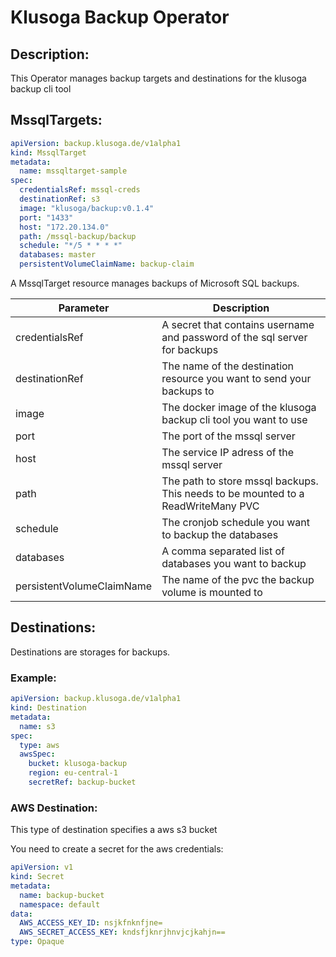 # Klusoga Backup Operator

## Description:
This Operator manages backup targets and destinations for the klusoga backup cli tool

## MssqlTargets:
```yaml
apiVersion: backup.klusoga.de/v1alpha1
kind: MssqlTarget
metadata:
  name: mssqltarget-sample
spec:
  credentialsRef: mssql-creds
  destinationRef: s3
  image: "klusoga/backup:v0.1.4"
  port: "1433"
  host: "172.20.134.0"
  path: /mssql-backup/backup
  schedule: "*/5 * * * *"
  databases: master
  persistentVolumeClaimName: backup-claim
```

A MssqlTarget resource manages backups of Microsoft SQL backups.

| Parameter                 | Description                                                                      |
|---------------------------|----------------------------------------------------------------------------------|
| credentialsRef            | A secret that contains username and password of the sql server for backups       |
| destinationRef            | The name of the destination resource you want to send your backups to            |
| image                     | The docker image of the klusoga backup cli tool you want to use                  |
| port                      | The port of the mssql server                                                     |
| host                      | The service IP adress of the mssql server                                        |
| path                      | The path to store mssql backups. This needs to be mounted to a ReadWriteMany PVC |
| schedule                  | The cronjob schedule you want to backup the databases                            |
| databases                 | A comma separated list of databases you want to backup                           |
| persistentVolumeClaimName | The name of the pvc the backup volume is mounted to                              |

## Destinations:
Destinations are storages for backups.

### Example:
```yaml
apiVersion: backup.klusoga.de/v1alpha1
kind: Destination
metadata:
  name: s3
spec:
  type: aws
  awsSpec:
    bucket: klusoga-backup
    region: eu-central-1
    secretRef: backup-bucket
```

### AWS Destination:
This type of destination specifies a aws s3 bucket

You need to create a secret for the aws credentials:
```yaml
apiVersion: v1
kind: Secret
metadata:
  name: backup-bucket
  namespace: default
data:
  AWS_ACCESS_KEY_ID: nsjkfnknfjne=
  AWS_SECRET_ACCESS_KEY: kndsfjknrjhnvjcjkahjn==
type: Opaque
```

